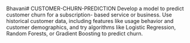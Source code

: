 Bhavani# CUSTOMER-CHURN-PREDICTION
Develop a model to predict customer churn for a subscription- based service or business. Use historical customer data, including  features like usage behavior and customer demographics, and try algorithms like Logistic Regression, Random Forests, or Gradient  Boosting to predict churn.
